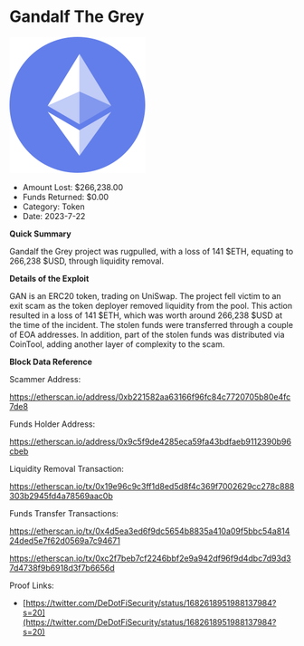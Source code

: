 # Gandalf The Grey
![Gandalf The Grey](/rektimages/Gandalf-The-Grey.png)
- Amount Lost: $266,238.00
- Funds Returned: $0.00
- Category: Token
- Date: 2023-7-22

**Quick Summary**

Gandalf the Grey project was rugpulled, with a loss of 141 $ETH, equating to 266,238 $USD, through liquidity removal.

  


 **Details of the Exploit**

GAN is an ERC20 token, trading on UniSwap. The project fell victim to an exit scam as the token deployer removed liquidity from the pool. This action resulted in a loss of 141 $ETH, which was worth around 266,238 $USD at the time of the incident. The stolen funds were transferred through a couple of EOA addresses. In addition, part of the stolen funds was distributed via CoinTool, adding another layer of complexity to the scam.

  


 **Block Data Reference**

Scammer Address:

https://etherscan.io/address/0xb221582aa63166f96fc84c7720705b80e4fc7de8

  


Funds Holder Address:

https://etherscan.io/address/0x9c5f9de4285eca59fa43bdfaeb9112390b96cbeb

  


Liquidity Removal Transaction:

https://etherscan.io/tx/0x19e96c9c3ff1d8ed5d8f4c369f7002629cc278c888303b2945fd4a78569aac0b

  


Funds Transfer Transactions:

https://etherscan.io/tx/0x4d5ea3ed6f9dc5654b8835a410a09f5bbc54a81424ded5e7f62d0569a7c94671

https://etherscan.io/tx/0xc2f7beb7cf2246bbf2e9a942df96f9d4dbc7d93d37d4738f9b6918d3f7b6656d


Proof Links:
- [https://twitter.com/DeDotFiSecurity/status/1682618951988137984?s=20](https://twitter.com/DeDotFiSecurity/status/1682618951988137984?s=20)


